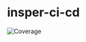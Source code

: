 # insper-ci-cd

![Coverage](https://img.shields.io/endpoint?url=https://raw.githubusercontent.com/leoscarlato/insper-ci-cd/master/.github/badges/jacoco.json)

